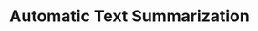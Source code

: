 ---
word: "true"

title: "Automatic Text Summarization"

categories: ['']

tags: ['Automatic', 'Text', 'Summarization']

arwords: 'التلخيص الآلي للنصوص'

arexps: []

enwords: ['Automatic Text Summarization']

enexps: []

arlexicons: 'ل'

enlexicons: 'A'

authors: ['Ruqayya Roshdy']

translators: ['']

citations: 'مقدمة في حوسبة اللغة العربية'

sources: 'مركز الملك عبدالله بن عبدالعزيز الدولي لخدمة اللغة العربية'

slug: ""
---